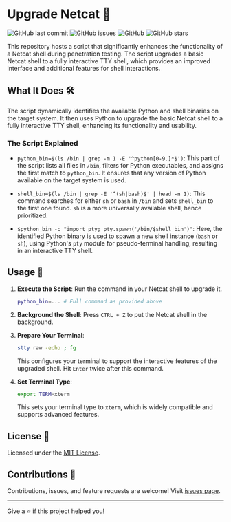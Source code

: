 
# Upgrade Netcat 🚀

![GitHub last commit](https://img.shields.io/github/last-commit/pentestfunctions/upgrade-netcat)
![GitHub issues](https://img.shields.io/github/issues/pentestfunctions/upgrade-netcat)
![GitHub](https://img.shields.io/github/license/pentestfunctions/upgrade-netcat)
![GitHub stars](https://img.shields.io/github/stars/pentestfunctions/upgrade-netcat?style=social)

This repository hosts a script that significantly enhances the functionality of a Netcat shell during penetration testing. The script upgrades a basic Netcat shell to a fully interactive TTY shell, which provides an improved interface and additional features for shell interactions.

## What It Does 🛠️

The script dynamically identifies the available Python and shell binaries on the target system. It then uses Python to upgrade the basic Netcat shell to a fully interactive TTY shell, enhancing its functionality and usability. 

### The Script Explained

- `python_bin=$(ls /bin | grep -m 1 -E '^python[0-9.]*$')`: This part of the script lists all files in `/bin`, filters for Python executables, and assigns the first match to `python_bin`. It ensures that any version of Python available on the target system is used.

- `shell_bin=$(ls /bin | grep -E '^(sh|bash)$' | head -n 1)`: This command searches for either `sh` or `bash` in `/bin` and sets `shell_bin` to the first one found. `sh` is a more universally available shell, hence prioritized.

- `$python_bin -c "import pty; pty.spawn('/bin/$shell_bin')"`: Here, the identified Python binary is used to spawn a new shell instance (`bash` or `sh`), using Python's `pty` module for pseudo-terminal handling, resulting in an interactive TTY shell.

## Usage 📖

1. **Execute the Script**: Run the command in your Netcat shell to upgrade it.
   ```bash
   python_bin=... # Full command as provided above
   ```

2. **Background the Shell**: Press `CTRL + Z` to put the Netcat shell in the background.

3. **Prepare Your Terminal**:
   ```bash
   stty raw -echo ; fg
   ```
   This configures your terminal to support the interactive features of the upgraded shell. Hit `Enter` twice after this command.

4. **Set Terminal Type**: 
   ```bash
   export TERM=xterm
   ```
   This sets your terminal type to `xterm`, which is widely compatible and supports advanced features.

## License 📄

Licensed under the [MIT License](LICENSE).

## Contributions 🤝

Contributions, issues, and feature requests are welcome! Visit [issues page](https://github.com/pentestfunctions/upgrade-netcat/issues).

---

Give a ⭐️ if this project helped you!
